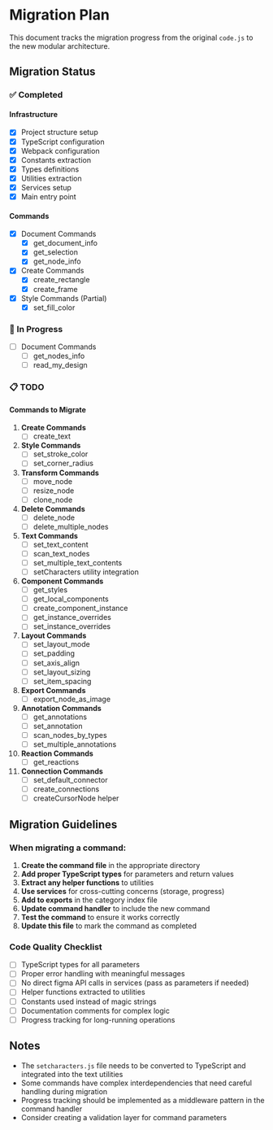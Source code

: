 # Migration Plan

This document tracks the migration progress from the original `code.js` to the new modular architecture.

## Migration Status

### ✅ Completed

#### Infrastructure
- [x] Project structure setup
- [x] TypeScript configuration
- [x] Webpack configuration
- [x] Constants extraction
- [x] Types definitions
- [x] Utilities extraction
- [x] Services setup
- [x] Main entry point

#### Commands
- [x] Document Commands
  - [x] get_document_info
  - [x] get_selection
  - [x] get_node_info

- [x] Create Commands
  - [x] create_rectangle
  - [x] create_frame

- [x] Style Commands (Partial)
  - [x] set_fill_color

### 🚧 In Progress

- [ ] Document Commands
  - [ ] get_nodes_info
  - [ ] read_my_design

### 📋 TODO

#### Commands to Migrate

1. **Create Commands**
   - [ ] create_text

2. **Style Commands**
   - [ ] set_stroke_color
   - [ ] set_corner_radius

3. **Transform Commands**
   - [ ] move_node
   - [ ] resize_node
   - [ ] clone_node

4. **Delete Commands**
   - [ ] delete_node
   - [ ] delete_multiple_nodes

5. **Text Commands**
   - [ ] set_text_content
   - [ ] scan_text_nodes
   - [ ] set_multiple_text_contents
   - [ ] setCharacters utility integration

6. **Component Commands**
   - [ ] get_styles
   - [ ] get_local_components
   - [ ] create_component_instance
   - [ ] get_instance_overrides
   - [ ] set_instance_overrides

7. **Layout Commands**
   - [ ] set_layout_mode
   - [ ] set_padding
   - [ ] set_axis_align
   - [ ] set_layout_sizing
   - [ ] set_item_spacing

8. **Export Commands**
   - [ ] export_node_as_image

9. **Annotation Commands**
   - [ ] get_annotations
   - [ ] set_annotation
   - [ ] scan_nodes_by_types
   - [ ] set_multiple_annotations

10. **Reaction Commands**
    - [ ] get_reactions

11. **Connection Commands**
    - [ ] set_default_connector
    - [ ] create_connections
    - [ ] createCursorNode helper

## Migration Guidelines

### When migrating a command:

1. **Create the command file** in the appropriate directory
2. **Add proper TypeScript types** for parameters and return values
3. **Extract any helper functions** to utilities
4. **Use services** for cross-cutting concerns (storage, progress)
5. **Add to exports** in the category index file
6. **Update command handler** to include the new command
7. **Test the command** to ensure it works correctly
8. **Update this file** to mark the command as completed

### Code Quality Checklist

- [ ] TypeScript types for all parameters
- [ ] Proper error handling with meaningful messages
- [ ] No direct figma API calls in services (pass as parameters if needed)
- [ ] Helper functions extracted to utilities
- [ ] Constants used instead of magic strings
- [ ] Documentation comments for complex logic
- [ ] Progress tracking for long-running operations

## Notes

- The `setcharacters.js` file needs to be converted to TypeScript and integrated into the text utilities
- Some commands have complex interdependencies that need careful handling during migration
- Progress tracking should be implemented as a middleware pattern in the command handler
- Consider creating a validation layer for command parameters